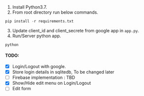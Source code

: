 1. Install Python3.7.
2. From root directory run below commands.
```python -m venv env
pip install -r requirements.txt
```
3. Update client_id and client_secrete from google app in `app.py`.
4. Run/Server python app.
```cd app
python
```

#### TODO:
 - [x] Login/Logout with google.
 - [X] Store login details in sqlitedb,  To be changed later
 - [ ] Firebase implementation : TBD
 - [x] Show/Hide edit menu on Login/Logout
 - [ ] Edit form
